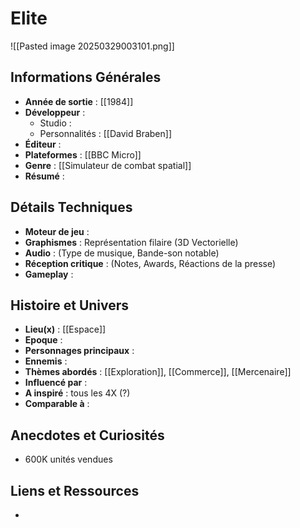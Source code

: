 # Elite

![[Pasted image 20250329003101.png]]
## Informations Générales

- **Année de sortie** : [[1984]]
- **Développeur** : 
	- Studio : 
	- Personnalités : [[David Braben]]
- **Éditeur** : 
- **Plateformes** : [[BBC Micro]]
- **Genre** : [[Simulateur de combat spatial]]
- **Résumé** : 

## Détails Techniques
- **Moteur de jeu** : 
- **Graphismes** : Représentation filaire (3D Vectorielle)
- **Audio** : (Type de musique, Bande-son notable)
- **Réception critique** : (Notes, Awards, Réactions de la presse)
- **Gameplay** :

## Histoire et Univers
- **Lieu(x)** : [[Espace]]
- **Epoque** : 
- **Personnages principaux** : 
- **Ennemis** :
- **Thèmes abordés** : [[Exploration]], [[Commerce]], [[Mercenaire]]
- **Influencé par** :
- **A inspiré** : tous les 4X (?)
- **Comparable à** :
## Anecdotes et Curiosités
- 600K unités vendues
## Liens et Ressources
- 